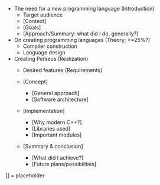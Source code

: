 *   The need for a new programming language (Introduction)
    *   Target audience
    *   [Context]
    *   [Goals]
    *   [Approach/Summary: what did I do, generally?]
*   On creating programming languages (Theory; >=25%?)
    *   Compiler construction
    *   Language design
*   Creating Perseus (Realization)
    *   Desired features (Requirements)
    *   [Concept]
        *   [General approach]
        *   [Software architecture]
    *   [Implementation]
        *   [Why modern C++?]
        *   [Libraries used]
        *   [Important modules]
        
    *   [Summary & conclusion]
        *   [What did I achieve?]
        *   [Future plans/possibilities]

[] = placeholder
